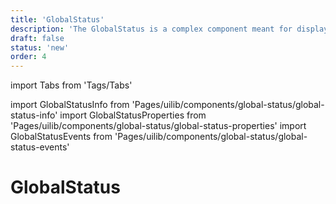 ```yaml
---
title: 'GlobalStatus'
description: 'The GlobalStatus is a complex component meant for displaying global Application notifications or a summary of a form.'
draft: false
status: 'new'
order: 4
---
```


import Tabs from 'Tags/Tabs'

import GlobalStatusInfo from 'Pages/uilib/components/global-status/global-status-info'
import GlobalStatusProperties from 'Pages/uilib/components/global-status/global-status-properties'
import GlobalStatusEvents from 'Pages/uilib/components/global-status/global-status-events'

# GlobalStatus

<Tabs>
  <Tabs.Content>
    <GlobalStatusInfo />
  </Tabs.Content>
  <Tabs.Content>
    <GlobalStatusProperties />
  </Tabs.Content>
  <Tabs.Content>
    <GlobalStatusEvents />
  </Tabs.Content>
</Tabs>
